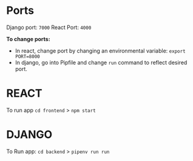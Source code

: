 # Ports
Django port: `7000`
React Port: `4000`

**To change ports:**
- In react, change port by changing an environmental variable: `export PORT=8000`
- In django, go into Pipfile and change `run` command to reflect desired port.

# REACT
To run app
`cd frontend` >
`npm start`

# DJANGO
To Run app:
`cd backend` >
`pipenv run run`